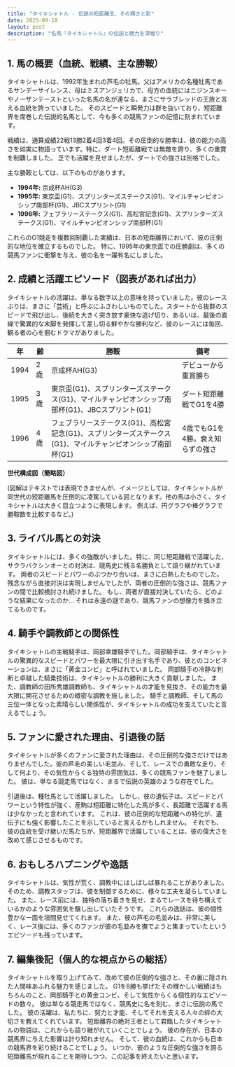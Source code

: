```yaml
---
title: "タイキシャトル - 伝説の短距離王、その輝きと影"
date: 2025-09-18
layout: post
description: "名馬『タイキシャトル』の伝説と魅力を深堀り"
---
```


## 1. 馬の概要（血統、戦績、主な勝鞍）

タイキシャトルは、1992年生まれの芦毛の牡馬。父はアメリカの名種牡馬であるサンデーサイレンス、母はミスアンジェリカで、母方の血統にはニジンスキーやノーザンテーストといった名馬の名が連なる、まさにサラブレッドの王族と言える血統を誇っていました。  そのスピードと瞬発力は群を抜いており、短距離界を席巻した伝説的名馬として、今も多くの競馬ファンの記憶に刻まれています。

戦績は、通算成績22戦13勝2着4回3着4回。その圧倒的な勝率は、彼の能力の高さを如実に物語っています。特に、ダート短距離戦では無敵を誇り、多くの重賞を制覇しました。  芝でも活躍を見せましたが、ダートでの強さは別格でした。

主な勝鞍としては、以下のものがあります。

* **1994年:**  京成杯AH(G3)
* **1995年:**  東京盃(G1)、スプリンターズステークス(G1)、マイルチャンピオンシップ南部杯(G1)、JBCスプリント(G1)
* **1996年:**  フェブラリーステークス(G1)、高松宮記念(G1)、スプリンターズステークス(G1)、マイルチャンピオンシップ南部杯(G1)


これらのG1競走を複数回制覇した実績は、日本の短距離界において、彼の圧倒的な地位を確立するものでした。  特に、1995年の東京盃での圧勝劇は、多くの競馬ファンに衝撃を与え、彼の名を一躍有名にしました。


## 2. 成績と活躍エピソード（図表があれば出力）

タイキシャトルの活躍は、単なる数字以上の意味を持っていました。彼のレースぶりは、まさに「芸術」と呼ぶにふさわしいものでした。スタートから抜群のスピードで飛び出し、後続を大きく突き放す豪快な逃げ切り、あるいは、最後の直線で驚異的な末脚を発揮して差し切る鮮やかな勝利など、彼のレースには毎回、観る者の心を掴むドラマがありました。

| 年 | 齢 | 勝鞍 | 備考 |
|---|---|---|---|
| 1994 | 2歳 | 京成杯AH(G3) |  デビューから重賞勝ち |
| 1995 | 3歳 | 東京盃(G1)、スプリンターズステークス(G1)、マイルチャンピオンシップ南部杯(G1)、JBCスプリント(G1) | ダート短距離戦でG1を4勝 |
| 1996 | 4歳 | フェブラリーステークス(G1)、高松宮記念(G1)、スプリンターズステークス(G1)、マイルチャンピオンシップ南部杯(G1) |  4歳でもG1を4勝。衰え知らずの強さ |

**世代構成図（簡略図）**

(図解はテキストでは表現できませんが、イメージとしては、タイキシャトルが同世代の短距離馬を圧倒的に凌駕している図となります。他の馬は小さく、タイキシャトルは大きく目立つように表現します。  例えば、円グラフや棒グラフで勝鞍数を比較するなど。)


## 3. ライバル馬との対決

タイキシャトルには、多くの強敵がいました。特に、同じ短距離戦で活躍した、サクラバクシンオーとの対決は、競馬史に残る名勝負として語り継がれています。  両者のスピードとパワーのぶつかり合いは、まさに白熱したものでした。残念ながら直接対決は実現しませんでしたが、両者の圧倒的な強さは、競馬ファンの間で比較検討され続けました。  もし、両者が直接対決していたら、どのような結果になったのか…  それは永遠の謎であり、競馬ファンの想像力を掻き立てるものです。


## 4. 騎手や調教師との関係性

タイキシャトルの主戦騎手は、岡部幸雄騎手でした。岡部騎手は、タイキシャトルの驚異的なスピードとパワーを最大限に引き出す名手であり、彼とのコンビネーションは、まさに「黄金コンビ」と呼ばれていました。  岡部騎手の冷静な判断と卓越した騎乗技術は、タイキシャトルの勝利に大きく貢献しました。  また、調教師の田所秀雄調教師も、タイキシャトルの才能を見抜き、その能力を最大限に開花させるための緻密な調教を施しました。  騎手と調教師、そして馬の三位一体となった素晴らしい関係性が、タイキシャトルの成功を支えていたと言えるでしょう。


## 5. ファンに愛された理由、引退後の話

タイキシャトルが多くのファンに愛された理由は、その圧倒的な強さだけではありませんでした。彼の芦毛の美しい毛並み、そして、レースでの勇敢な走り、そして何より、その気性からくる独特の雰囲気は、多くの競馬ファンを魅了しました。  彼は、単なる競走馬ではなく、まるで伝説の英雄のような存在でした。

引退後は、種牡馬として活躍しました。  しかし、彼の遺伝子は、スピードとパワーという特性が強く、産駒は短距離に特化した馬が多く、長距離で活躍する馬は少なかったと言われています。  これは、彼の圧倒的な短距離への特化が、遺伝子にも強く影響したことを示していると言えるかもしれません。  それでも、彼の血統を受け継いだ馬たちが、短距離界で活躍していることは、彼の偉大さを改めて感じさせるものです。


## 6. おもしろハプニングや逸話

タイキシャトルは、気性が荒く、調教中にはしばしば暴れることがありました。  そのため、調教スタッフは、彼を制御するために、様々な工夫を凝らしていました。  また、レース前には、独特の落ち着きを見せ、まるでレースを待ち構えているかのような雰囲気を醸し出していたそうです。  これらの逸話は、彼の個性豊かな一面を垣間見せてくれます。  また、彼の芦毛の毛並みは、非常に美しく、レース後には、多くのファンが彼の毛並みを撫でようと集まっていたというエピソードも残っています。


## 7. 編集後記（個人的な視点からの総括）

タイキシャトルを取り上げてみて、改めて彼の圧倒的な強さと、その裏に隠された人間味あふれる魅力を感じました。  G1を8勝も挙げたその輝かしい戦績はもちろんのこと、岡部騎手との黄金コンビ、そして気性からくる個性的なエピソードの数々。  彼は単なる競走馬ではなく、競馬史に名を刻む、まさに伝説の馬でした。  彼の活躍は、私たちに、努力と才能、そしてそれを支える人々の絆の大切さを教えてくれています。  短距離界の絶対王者として君臨したタイキシャトルの物語は、これからも語り継がれていくことでしょう。  彼の存在が、日本の競馬界に与えた影響は計り知れません。  そして、彼の血統は、これからも日本の競馬界を彩り続けることでしょう。  いつか、彼のような圧倒的な強さを誇る短距離馬が現れることを期待しつつ、この記事を終えたいと思います。
